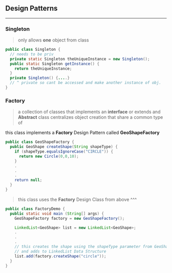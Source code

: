 ## Design Patterns
---
 ### Singleton
 > only allows **one** object from class

```java
public class Singleton {
  // needs to be priv
  private static Singleton theUniqueInstance = new Singleton();
  public static Singleton getInstance() {
    return theUniqueInstance;
  }
  private Singleton() {....}
  // ^ private so cant be accessed and make another instance of obj.
}
```

### Factory
> a collection of classes that implements an **interface** or extends and **Abstract** class
> centralizes object creation that share a common type of

this class implements a **Factory** Design Pattern called **GeoShapeFactory**
```java
public class GeoShapeFactory {
  public GeoShape createShape(String shapeType) {
    if (shapeType.equalsIgnoreCase("CIRCLE")) {
      return new Circle(0,0,10);
    }
    .
    .
    .
    return null;
  }
}
```
> this class uses the **Factory** Design Class from above ^^^

``` java
public class FactoryDemo {
  public static void main (String[] args) {
    GeoShapeFactory factory = new GeoShapeFactory();

    LinkedList<GeoShape> list = new LinkedList<GeoShape>;
    .
    .
    .
    // this creates the shape using the shapeType parameter from GeoShapeFactory Factory class
    // and adds to LinkedList Data Structure
    list.add(factory.createShape("circle"));
  }
}
```
